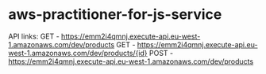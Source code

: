 # aws-practitioner-for-js-service

API links: 
    GET - https://emm2i4qmnj.execute-api.eu-west-1.amazonaws.com/dev/products
    GET - https://emm2i4qmnj.execute-api.eu-west-1.amazonaws.com/dev/products/{id}
    POST - https://emm2i4qmnj.execute-api.eu-west-1.amazonaws.com/dev/products


